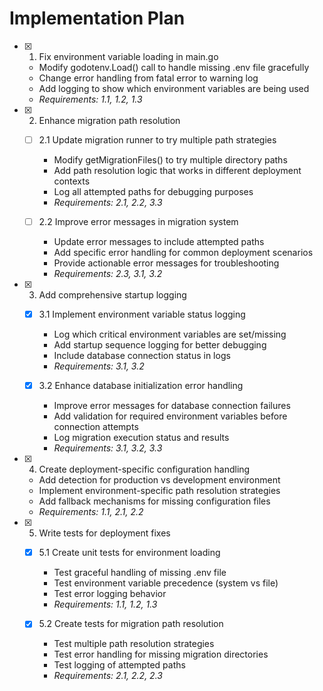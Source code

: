 # Implementation Plan

- [x] 1. Fix environment variable loading in main.go
  - Modify godotenv.Load() call to handle missing .env file gracefully
  - Change error handling from fatal error to warning log
  - Add logging to show which environment variables are being used
  - _Requirements: 1.1, 1.2, 1.3_

- [x] 2. Enhance migration path resolution
  - [ ] 2.1 Update migration runner to try multiple path strategies
    - Modify getMigrationFiles() to try multiple directory paths
    - Add path resolution logic that works in different deployment contexts
    - Log all attempted paths for debugging purposes
    - _Requirements: 2.1, 2.2, 3.3_

  - [ ] 2.2 Improve error messages in migration system
    - Update error messages to include attempted paths
    - Add specific error handling for common deployment scenarios
    - Provide actionable error messages for troubleshooting
    - _Requirements: 2.3, 3.1, 3.2_

- [x] 3. Add comprehensive startup logging
  - [x] 3.1 Implement environment variable status logging
    - Log which critical environment variables are set/missing
    - Add startup sequence logging for better debugging
    - Include database connection status in logs
    - _Requirements: 3.1, 3.2_

  - [x] 3.2 Enhance database initialization error handling
    - Improve error messages for database connection failures
    - Add validation for required environment variables before connection attempts
    - Log migration execution status and results
    - _Requirements: 3.1, 3.2, 3.3_

- [x] 4. Create deployment-specific configuration handling
  - Add detection for production vs development environment
  - Implement environment-specific path resolution strategies
  - Add fallback mechanisms for missing configuration files
  - _Requirements: 1.1, 2.1, 2.2_

- [x] 5. Write tests for deployment fixes
  - [x] 5.1 Create unit tests for environment loading
    - Test graceful handling of missing .env file
    - Test environment variable precedence (system vs file)
    - Test error logging behavior
    - _Requirements: 1.1, 1.2, 1.3_

  - [x] 5.2 Create tests for migration path resolution
    - Test multiple path resolution strategies
    - Test error handling for missing migration directories
    - Test logging of attempted paths
    - _Requirements: 2.1, 2.2, 2.3_
